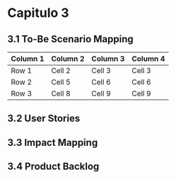 # Capitulo 3
## 3.1 To-Be Scenario Mapping
| Column 1 | Column 2 | Column 3 | Column 4|
|----------|----------|----------|---------|
| Row 1    | Cell 2   | Cell 3   | Cell 3  |
| Row 2    | Cell 5   | Cell 6   | Cell 6  |
| Row 3    | Cell 8   | Cell 9   | Cell 9  |

## 3.2 User Stories

## 3.3 Impact Mapping

## 3.4 Product Backlog
